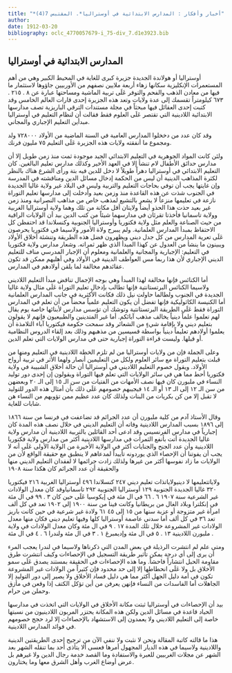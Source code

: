 ```yaml
---
title: "*أخبار وأفكار : المدارس الابتدائية في أوستراليا*. المقتبس 7(4)"
author: 
date: 1912-03-20
bibliography: oclc_4770057679-i_75-div_7.d1e3923.bib
---
```




##  المدارس الابتدائية في أوستراليا 


 أوستراليا أو هولاندة الجديدة جزيرة كبرى للغاية في المحيط الكبير وهي من أهم المستعمرات الإنكليزية سكانها زهاء  أربعة  ملايين نصفهم من الأوربيين جاؤوها لاستثمار ما فيها من معادن الذهب والفحم والتوفر عَلَى تربية الماشية ومساحتها عبارة عن  ٨  .  ٢١٥  .  ٦٧٣  كيلومتراً تقسمك إلى عدة ولايات وتعد هذه الجزيرة  إحدى  قارات العالم الخامس وقد كتبت  إحدى  العقائل فيها مبحثاً في مجلة مستندات الترقي الباريزية تصف مدارسها الابتدائية اللادينية التي تقتصر عَلَى العلوم فقط فقالت أن لنظام التعليم في أوستراليا مبدأين التعليم الإجباري والمجاني. 

 وقد كان عدد من دخخلوا المدارس العامية في السنة الماضية من الأولاد  ٧٢٨٠٠٠  ولد ومجموع ما أنفقته ولايات هذه الجزيرة عَلَى التعليم  ٧٥  مليون فرنك. 

 ولئن كانت المواد الجوهرية في التعليم الابتدائي الجيد موجودة ثمت منذ زمن طويل إلا أن مدارس حدائق الأطفال لام تنشأ إلا في العهد الأخير وكذلك مدارس تعليم البالغين. كان التعليم الابتدائي في أوستراليا دهراً طويلاً لا دخل للدين فيه بتة ورأى الشرع هناك بالنظر لكثرة المذاهب الدينية أن ليس من الحكمة إدخال مسائل الدين ومناقشته في المدرسة وإن غايتها يجب أن توفي بحاجات التعليم والتربية وليس في البلاد غير ولاية غاليا الجديدة في الجنوب شذت عن هذه القاعدة منذ وزمن بعيد وأدخلت إلى مدارسها تعليم التوراة نازعة في تعليمها منزعاً لا يشعر بالتشيع لمذهب خاص من مذاهب النصرانية ومنذ زمن غير بعيد حذت هذا الحذو أيضاً ولايتان أقل مكانة من تلك وهما ولاية أوستراليا الغربية وولاية تاسمانيا فأخذتا تقرئان في مدارسهما شيئاً من كتب الدين بيد أن الولايات الراقية من حيث الصناعة والعلم مثل ولاية فكتوريا وأوستراليا الجنوبية وكنسلاندا قد احتفظن كل الاحتفاظ بمبدأ المدارس العلمانية.   ولم يببرح ولاة الأمور ولاسيما في فكتوريا يحرصون عَلَى تعرية المدارس من كل جدل ديني ويظهرون فضل هذه الطريقة وتنشئة أخلاق الأولاد ويبينون ما ينشأ من العدول عن كهذا المبدأ الذي ظهر ثمراته. وشعار مدارس ولاية فكتوريا في التعليم: الإجبارية والمجانية والعلمانية ومعلوم أن الإجبار المدرسي مناف للتعليم الديني الإجباري لأن هذا ربما مس العواطف الدينية في الأولاد وفي أهليهم ممكن قد تكون عقائدهم مخالفة لما يلقن أولادهم في المدارس. 

 أما الكنائس فإنها مخالفة لهذا المبدأ وهي بوجه الإجمال تناقض مبدأ التعليم اللاديني ولاسيما الكنائس البرتستانتية فإنها تطالب بإدخال تعليم التوراة عَلَى مثال ولاية غاليا الجديدة في الجنوب ولطالما حاولت نيل ذلك فكانت الأكثرية في جانب المدارس العلمانية أما الكنيسة الكاثوليكية فإنها تفضل أن يكون التعليم علمياً محضاً من أن تعلم في المدارس التوراة فقط عَلَى الطريقة البرتستانتية وتوشك أن تؤسس مدارس لأبنائها خاصة يوم يقال لهم تعلموا علماً دينياً يخالف مذهب آبائكم. أما غير المتدينين والطبيعيون فإنهم لا يقولون بتعليم ديني ولا بإقامة شيءٍ من الشعائر وقد سمحت حكومة فيكتوريا آباء التلامذة أن يعلموا أولادهم تعليماً دينياً بواسطة قسيسين من مذهبهم وذلك بعد إلقاء الدروس النظامية أو قبلها. وليست قراءة التوراة إجبارية حتى في مدارس الولايات التي تعلم الدين. 

 وعلى الجملة فإن من ولايات أوستراليا من لم تلزم الخطة اللادينية في التعليم ومنها من قبلت بتعليم التوراة مع سائر العلوم ولكل من التعليمين أنصار ولهما الأثر في تربية أرواح الأولاد. ويقول خصوم التعليم اللاديني في أوستراليا أن حالة أخلاق الشبيبة في ولاية فكتوريا أحط مما هي في سائر الولايات التي تعلم فيها التوراة ويقولون إن  إحدى  دور توليد النساء في ملبورن كان فيها نصف الأمهات من الفتيات من سن الـ  ١٥  إلى الـ  ٢٠  وبعضهن من سن الـ  ١٢  إلى الـ  ١٣  أو الـ  ١٤  فيجيبهم خصومهم عَلَى ذلك بأن أمثال هذه الدور للتوليد لا تقبل إلا من كن بكريات من البنات ولذلك كان عدد عظيم ممن تؤويهم من النساء هن شابات للغاية. 

 وقال الأستاذ آدم من كلية ملبورن أن عدد الجرائم قد تضاعفت في فرنسا من سنة  ١٨٦٦  إلى  ١٨٩٦  بسبب المدارس اللادينية وفاته أن التعليم الديني في خلال نصف هذه المدة كان   إجبارياً في مدارس الفرنسيس وقد ادعى  أحد  القائلين بالتربية اللادينية أن مدارس ولاية غاليا الجديدة أتت بأنفع الثمرات في مدارسها اللادينية أكثر من مدارس ولاية فكتوريا اللادينية وأن عدد الجنح والجنايات أكثر في الولاية الأخيرة من الولاية الأولى عَلَى أنه لا يجب أن يفوتنا أن الإحصاء الذي يوردونه تأييداً لمدعاهم لا ينطبق مع حقيقة الواقع لأن من الولايات ما زاد نفوسها أكثر من غيرها ولذلك زادت جرائمها لا لفقدان التعليم الديني منها والحقيقة أن عدد الجرائم كان هكذا سنة  ١٩٠٨ 

 ولاياتتعليمها لا دينيولاياتذات تعليم ديني  ٢٤٧  كنسلاندا  ٤٩٦  أوستراليا الغربية  ٢١٦  فيكتوريا  ٣٢٠  غاليا الجديدة الجنوبية  ١٢٩  أوستراليا الجنوبية  ٢٩٢  تاسمانياوقد كان معدل الولادات غير الشرعية سنة  ١٩٠٧  ٦  .  ٦٦  في ال  مئة  في إيكوسيا عَلَى حين كان  ٣  .  ٩٩  في ال  مئة  في إنكلترا وبلاد الغال من بريطانيا وكانت فينا من سنة  ١٩٠٠  إلى  ١٩٠٢  تعد في كل  ألف  امرأة غير متزوجة أو عزبة سنها من  ١٥  إلى  ٤٥  ٦١  ولادة غير شرعية في حين كانت باريز تعد  ٣٦  في كل  ألف  أما سدني عاصمة أوستراليا كلها وفيها تعليم ديني فكان منها معدل الولادات غير المشروعة خلال تلك المدة  ١٧  .  ٩  في ال  مئة  وكان معدل الولادات في ولاية ملبورن اللادينية  ١٣  .  ٥  في ال  مئة  وإديمبرغ  ١  .  ٣  في ال  مئة  ولندرا  ٦  .  ٤  في ال  مئة  . 

 ومتى علم لم انتشرت الرذيلة في بعض المدن التي ذكرناها ولاسيما في لندرا يعجب المرء أن يرى إلى أي درجة يمكن تأثير طريقة التسجيل في الإحصاءات وكيف انتشرت طرق مقاومة الحبل انتشاراً فاحشاً. وما هذه الإحصاءات في الحقيقة بمستند يصدق عَلَى سمو الأخلاق بل ولا عَلَى انحطاطها إلا إلى حد محدود فإن كثيراً من الولادات غير المشروعة تكون في أمة دليل الجهل أكثر مما هي دليل فساد الأخلاق ولا يصير إلى دور التوليد إلا الجاهلات أما الفاسدات من النساء فإنهن يعرفن من أين تؤكل الكتف إذا وقعن في مأزق وحملن من حرام. 

 بيد أن الإحصاءات في أوستراليا ثبتت مكانة الأخلاق في الولايات التي اتخذت في مدارسها الحياد قاعدة في مسائل الدين ولكن هذه المكانة يحتزر المربون اللادينيون من نسبتها خاصة إلى التعليم اللاديني ولا يعمدون إلى الاستشهاد بالإحصاءات إلا لرد حجج   خصومهم في فوائد المدارس اللادينية. 

 هذا ما قالته كاتبة المقالة ونحن لا نثبت ولا ننفي الآن من ترجيح  إحدى  الطريقتين الدينية واللادينية ولاسيما في هذه الديار المجهول أمرها فعسى ألا يتأذى  أحد  بما تنقله الشهر بعد الشهر عن مجلات الغربيين للعبرة والاستفادة وما القصد خدمة رجال الدين ولا غيرهم بل عرض أوضاع الغرب وأهل الشرق معها وما يختارون. 
